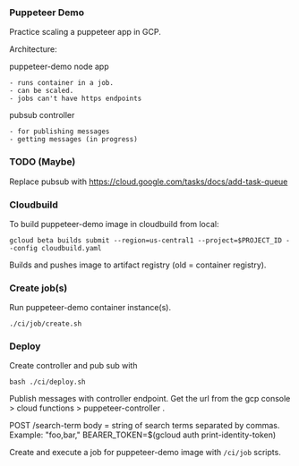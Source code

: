 ### Puppeteer Demo
Practice scaling a puppeteer app in GCP.

Architecture:

puppeteer-demo node app

    - runs container in a job.
    - can be scaled.
    - jobs can't have https endpoints

pubsub controller

    - for publishing messages
    - getting messages (in progress)

### TODO (Maybe)
Replace pubsub with
https://cloud.google.com/tasks/docs/add-task-queue


### Cloudbuild

To build puppeteer-demo image in cloudbuild from local:

```
gcloud beta builds submit --region=us-central1 --project=$PROJECT_ID --config cloudbuild.yaml
```

Builds and pushes image to artifact registry (old = container registry).

### Create job(s)

Run puppeteer-demo container instance(s).

```
./ci/job/create.sh
```

### Deploy 

Create controller and pub sub with

```
bash ./ci/deploy.sh
```

Publish messages with controller endpoint.  Get the url from the gcp console > cloud functions > puppeteer-controller .

POST 
<controller-url>/search-term
body = string of search terms separated by commas. Example: "foo,bar,"
BEARER_TOKEN=$(gcloud auth print-identity-token)

Create and execute a job for puppeteer-demo image with `/ci/job` scripts.


